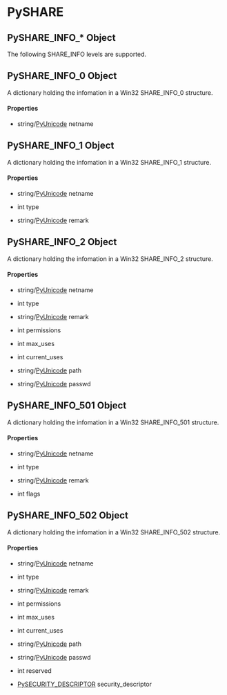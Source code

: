 # PySHARE


## PySHARE\_INFO\_\* Object

The following SHARE\_INFO levels are supported\.




## PySHARE\_INFO\_0 Object

A dictionary holding the infomation in a Win32 SHARE\_INFO\_0 structure\.

#### Properties

  - string/[PyUnicode](PyUnicode.md) netname

    


## PySHARE\_INFO\_1 Object

A dictionary holding the infomation in a Win32 SHARE\_INFO\_1 structure\.

#### Properties

  - string/[PyUnicode](PyUnicode.md) netname

    

  - int type

    

  - string/[PyUnicode](PyUnicode.md) remark

    


## PySHARE\_INFO\_2 Object

A dictionary holding the infomation in a Win32 SHARE\_INFO\_2 structure\.

#### Properties

  - string/[PyUnicode](PyUnicode.md) netname

    

  - int type

    

  - string/[PyUnicode](PyUnicode.md) remark

    

  - int permissions

    

  - int max\_uses

    

  - int current\_uses

    

  - string/[PyUnicode](PyUnicode.md) path

    

  - string/[PyUnicode](PyUnicode.md) passwd

    


## PySHARE\_INFO\_501 Object

A dictionary holding the infomation in a Win32 SHARE\_INFO\_501 structure\.

#### Properties

  - string/[PyUnicode](PyUnicode.md) netname

    

  - int type

    

  - string/[PyUnicode](PyUnicode.md) remark

    

  - int flags

    


## PySHARE\_INFO\_502 Object

A dictionary holding the infomation in a Win32 SHARE\_INFO\_502 structure\.

#### Properties

  - string/[PyUnicode](PyUnicode.md) netname

    

  - int type

    

  - string/[PyUnicode](PyUnicode.md) remark

    

  - int permissions

    

  - int max\_uses

    

  - int current\_uses

    

  - string/[PyUnicode](PyUnicode.md) path

    

  - string/[PyUnicode](PyUnicode.md) passwd

    

  - int reserved

    

  - [PySECURITY\_DESCRIPTOR](PySECURITY.md#pysecuritydescriptor) security\_descriptor

    